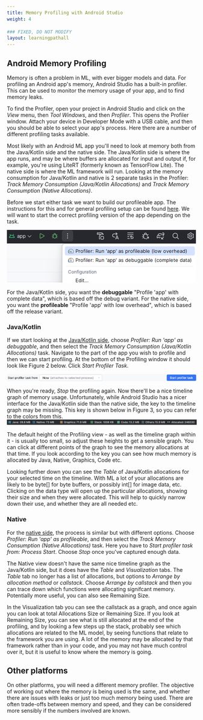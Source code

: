 ```yaml
---
title: Memory Profiling with Android Studio
weight: 4

### FIXED, DO NOT MODIFY
layout: learningpathall
---
```


## Android Memory Profiling
Memory is often a problem in ML, with ever bigger models and data. For profiling an Android app's memory, Android Studio has a built-in profiler. This can be used to monitor the memory usage of your app, and to find memory leaks.

To find the Profiler, open your project in Android Studio and click on the *View* menu, then *Tool Windows*, and then *Profiler*. This opens the Profiler window. Attach your device in Developer Mode with a USB cable, and then you should be able to select your app's process. Here there are a number of different profiling tasks available.

Most likely with an Android ML app you'll need to look at memory both from the Java/Kotlin side and the native side. The Java/Kotlin side is where the app runs, and may be where buffers are allocated for input and output if, for example, you're using LiteRT (formerly known as TensorFlow Lite). The native side is where the ML framework will run. Looking at the memory consumption for Java/Kotlin and native is 2 separate tasks in the Profiler: *Track Memory Consumption (Java/Kotlin Allocations)* and *Track Memory Consumption (Native Allocations)*.

Before we start either task we want to build our profileable app. The instructions for this and for general profiling setup can be found [here](https://developer.android.com/studio/profile). We will want to start the correct profiling version of the app depending on the task.

![Android Studio profiling run types alt-text#center](android-profiling-version.png "Figure 1. Profiling run versions")

For the Java/Kotlin side, you want the **debuggable** "Profile 'app' with complete data", which is based off the debug variant. For the native side, you want the **profileable** "Profile 'app' with low overhead", which is based off the release variant.

### Java/Kotlin

If we start looking at the [Java/Kotlin side](https://developer.android.com/studio/profile/record-java-kotlin-allocations), choose *Profiler: Run 'app' as debuggable*, and then select the *Track Memory Consumption (Java/Kotlin Allocations)* task. Navigate to the part of the app you wish to profile and then we can start profiling. At the bottom of the Profiling window it should look like Figure 2 below. Click *Start Profiler Task*.

![Android Studio Start Profile alt-text#center](start-profile-dropdown.png "Figure 2. Start Profile")

When you're ready, *Stop* the profiling again. Now there'll be a nice timeline graph of memory usage. Unfortunately, while Android Studio has a nicer interface for the Java/Kotlin side than the native side, the key to the timeline graph may be missing. This key is shown below in Figure 3, so you can refer to the colors from this.
![Android Studio memory key alt-text#center](profiler-jk-allocations-legend.png "Figure 3. Memory key for the Java/Kotlin Memory Timeline")

The default height of the Profiling view - as well as the timeline graph within it - is usually too small, so adjust these heights to get a sensible graph. You can click at different points of the graph to see the memory allocations at that time. If you look according to the key you can see how much memory is allocated by Java, Native, Graphics, Code etc.

Looking further down you can see the *Table* of Java/Kotlin allocations for your selected time on the timeline. With ML a lot of your allocations are likely to be byte[] for byte buffers, or possibly int[] for image data, etc. Clicking on the data type will open up the particular allocations, showing their size and when they were allocated. This will help to quickly narrow down their use, and whether they are all needed etc.

### Native

For the [native side](https://developer.android.com/studio/profile/record-native-allocations), the process is similar but with different options. Choose *Profiler: Run 'app' as profileable*, and then select the *Track Memory Consumption (Native Allocations)* task. Here you have to *Start profiler task from: Process Start*. Choose *Stop* once you've captured enough data.

The Native view doesn't have the same nice timeline graph as the Java/Kotlin side, but it does have the *Table* and *Visualization* tabs. The *Table* tab no longer has a list of allocations, but options to *Arrange by allocation method* or *callstack*. Choose *Arrange by callstack* and then you can trace down which functions were allocating signifcant memory. Potentially more useful, you can also see Remaining Size. 

In the Visualization tab you can see the callstack as a graph, and once again you can look at total Allocations Size or Remaining Size. If you look at Remaining Size, you can see what is still allocated at the end of the profiling, and by looking a few steps up the stack, probably see which allocations are related to the ML model, by seeing functions that relate to the framework you are using. A lot of the memory may be allocated by that framework rather than in your code, and you may not have much control over it, but it is useful to know where the memory is going.

## Other platforms

On other platforms, you will need a different memory profiler. The objective of working out where the memory is being used is the same, and whether there are issues with leaks or just too much memory being used. There are often trade-offs between memory and speed, and they can be considered more sensibly if the numbers involved are known.
